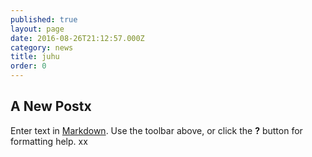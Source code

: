 ```yaml
---
published: true
layout: page
date: 2016-08-26T21:12:57.000Z
category: news
title: juhu
order: 0
---
```

## A New Postx

Enter text in [Markdown](http://daringfireball.net/projects/markdown/). Use the toolbar above, or click the **?** button for formatting help. xx
